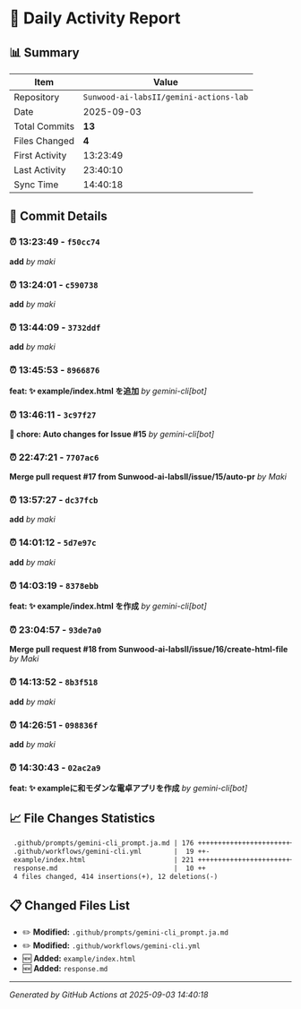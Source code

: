 # 📅 Daily Activity Report

## 📊 Summary
| Item | Value |
|------|-------|
| Repository | `Sunwood-ai-labsII/gemini-actions-lab` |
| Date | 2025-09-03 |
| Total Commits | **13** |
| Files Changed | **4** |
| First Activity | 13:23:49 |
| Last Activity | 23:40:10 |
| Sync Time | 14:40:18 |

## 📝 Commit Details

### ⏰ 13:23:49 - `f50cc74`
**add**
*by maki*

### ⏰ 13:24:01 - `c590738`
**add**
*by maki*

### ⏰ 13:44:09 - `3732ddf`
**add**
*by maki*

### ⏰ 13:45:53 - `8966876`
**feat: ✨ example/index.html を追加**
*by gemini-cli[bot]*

### ⏰ 13:46:11 - `3c97f27`
**🔧 chore: Auto changes for Issue #15**
*by gemini-cli[bot]*

### ⏰ 22:47:21 - `7707ac6`
**Merge pull request #17 from Sunwood-ai-labsII/issue/15/auto-pr**
*by Maki*

### ⏰ 13:57:27 - `dc37fcb`
**add**
*by maki*

### ⏰ 14:01:12 - `5d7e97c`
**add**
*by maki*

### ⏰ 14:03:19 - `8378ebb`
**feat: ✨ example/index.html を作成**
*by gemini-cli[bot]*

### ⏰ 23:04:57 - `93de7a0`
**Merge pull request #18 from Sunwood-ai-labsII/issue/16/create-html-file**
*by Maki*

### ⏰ 14:13:52 - `8b3f518`
**add**
*by maki*

### ⏰ 14:26:51 - `098836f`
**add**
*by maki*

### ⏰ 14:30:43 - `02ac2a9`
**feat: ✨ exampleに和モダンな電卓アプリを作成**
*by gemini-cli[bot]*

## 📈 File Changes Statistics

```diff
 .github/prompts/gemini-cli_prompt.ja.md | 176 ++++++++++++++++++++++++-
 .github/workflows/gemini-cli.yml        |  19 ++-
 example/index.html                      | 221 ++++++++++++++++++++++++++++++++
 response.md                             |  10 ++
 4 files changed, 414 insertions(+), 12 deletions(-)
```

## 📋 Changed Files List

- ✏️ **Modified:** `.github/prompts/gemini-cli_prompt.ja.md`
- ✏️ **Modified:** `.github/workflows/gemini-cli.yml`
- 🆕 **Added:** `example/index.html`
- 🆕 **Added:** `response.md`

---
*Generated by GitHub Actions at 2025-09-03 14:40:18*
